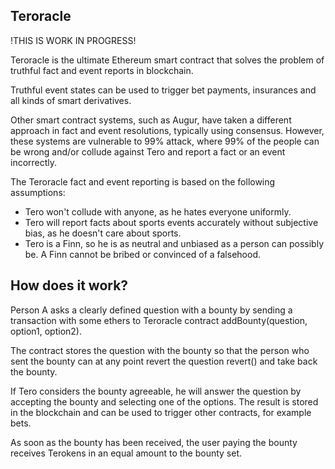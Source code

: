 ## Teroracle ##

!THIS IS WORK IN PROGRESS!

Teroracle is the ultimate Ethereum smart contract that solves
the problem of truthful fact and event reports in blockchain.

Truthful event states can be used to trigger bet payments, insurances
and all kinds of smart derivatives.

Other smart contract systems, such as Augur, have taken a different approach
in fact and event resolutions, typically using consensus. However, these systems
are vulnerable to 99% attack, where 99% of the people can be wrong and/or
collude against Tero and report a fact or an event incorrectly.

The Teroracle fact and event reporting is based on the following assumptions:

* Tero won't collude with anyone, as he hates everyone uniformly.
* Tero will report facts about sports events accurately without subjective bias, as he doesn't care about sports.
* Tero is a Finn, so he is as neutral and unbiased as a person can possibly be. A Finn cannot be bribed or convinced of a falsehood.

## How does it work? ##

Person A asks a clearly defined question with a bounty by sending a transaction
with some ethers to Teroracle contract addBounty(question, option1, option2).

The contract stores the question with the bounty so that the person who sent
the bounty can at any point revert the question revert() and take back the bounty.

If Tero considers the bounty agreeable, he will answer the question
by accepting the bounty and selecting one of the options. The result
is stored in the blockchain and can be used to trigger other contracts, for
example bets.

As soon as the bounty has been received, the user paying the bounty receives
Terokens in an equal amount to the bounty set.
